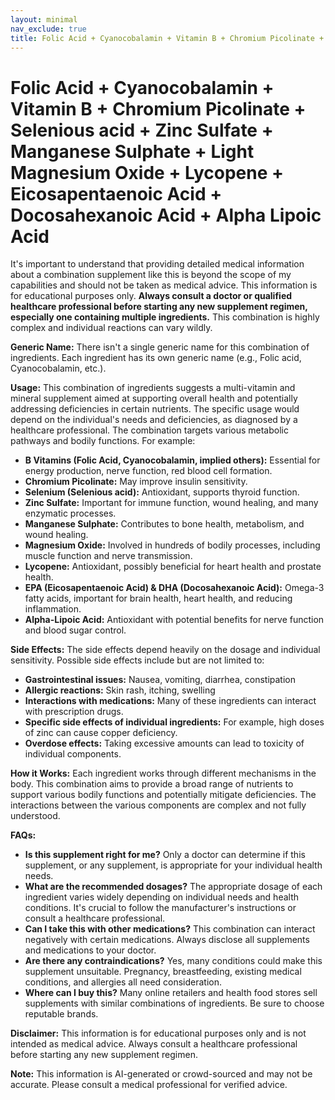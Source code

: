 ```yaml
---
layout: minimal
nav_exclude: true
title: Folic Acid + Cyanocobalamin + Vitamin B + Chromium Picolinate + Selenious acid + Zinc Sulfate + Manganese Sulphate + Light Magnesium Oxide + Lycopene + Eicosapentaenoic Acid + Docosahexanoic Acid + Alpha Lipoic Acid
---
```


# Folic Acid + Cyanocobalamin + Vitamin B + Chromium Picolinate + Selenious acid + Zinc Sulfate + Manganese Sulphate + Light Magnesium Oxide + Lycopene + Eicosapentaenoic Acid + Docosahexanoic Acid + Alpha Lipoic Acid

It's important to understand that providing detailed medical information about a combination supplement like this is beyond the scope of my capabilities and should not be taken as medical advice.  This information is for educational purposes only.  **Always consult a doctor or qualified healthcare professional before starting any new supplement regimen, especially one containing multiple ingredients.**  This combination is highly complex and individual reactions can vary wildly.


**Generic Name:**  There isn't a single generic name for this combination of ingredients.  Each ingredient has its own generic name (e.g., Folic acid, Cyanocobalamin, etc.).


**Usage:** This combination of ingredients suggests a multi-vitamin and mineral supplement aimed at supporting overall health and potentially addressing deficiencies in certain nutrients. The specific usage would depend on the individual's needs and deficiencies, as diagnosed by a healthcare professional.  The combination targets various metabolic pathways and bodily functions.  For example:

* **B Vitamins (Folic Acid, Cyanocobalamin, implied others):** Essential for energy production, nerve function, red blood cell formation.
* **Chromium Picolinate:** May improve insulin sensitivity.
* **Selenium (Selenious acid):** Antioxidant, supports thyroid function.
* **Zinc Sulfate:** Important for immune function, wound healing, and many enzymatic processes.
* **Manganese Sulphate:**  Contributes to bone health, metabolism, and wound healing.
* **Magnesium Oxide:** Involved in hundreds of bodily processes, including muscle function and nerve transmission.
* **Lycopene:** Antioxidant, possibly beneficial for heart health and prostate health.
* **EPA (Eicosapentaenoic Acid) & DHA (Docosahexanoic Acid):** Omega-3 fatty acids, important for brain health, heart health, and reducing inflammation.
* **Alpha-Lipoic Acid:** Antioxidant with potential benefits for nerve function and blood sugar control.


**Side Effects:**  The side effects depend heavily on the dosage and individual sensitivity.  Possible side effects include but are not limited to:

* **Gastrointestinal issues:** Nausea, vomiting, diarrhea, constipation
* **Allergic reactions:** Skin rash, itching, swelling
* **Interactions with medications:**  Many of these ingredients can interact with prescription drugs.
* **Specific side effects of individual ingredients:**  For example, high doses of zinc can cause copper deficiency.
* **Overdose effects:**  Taking excessive amounts can lead to toxicity of individual components.


**How it Works:** Each ingredient works through different mechanisms in the body.  This combination aims to provide a broad range of nutrients to support various bodily functions and potentially mitigate deficiencies.  The interactions between the various components are complex and not fully understood.


**FAQs:**

* **Is this supplement right for me?** Only a doctor can determine if this supplement, or any supplement, is appropriate for your individual health needs.
* **What are the recommended dosages?** The appropriate dosage of each ingredient varies widely depending on individual needs and health conditions.  It's crucial to follow the manufacturer's instructions or consult a healthcare professional.
* **Can I take this with other medications?**  This combination can interact negatively with certain medications.  Always disclose all supplements and medications to your doctor.
* **Are there any contraindications?**  Yes, many conditions could make this supplement unsuitable.  Pregnancy, breastfeeding, existing medical conditions, and allergies all need consideration.
* **Where can I buy this?**  Many online retailers and health food stores sell supplements with similar combinations of ingredients.  Be sure to choose reputable brands.



**Disclaimer:** This information is for educational purposes only and is not intended as medical advice. Always consult a healthcare professional before starting any new supplement regimen.


**Note:** This information is AI-generated or crowd-sourced and may not be accurate. Please consult a medical professional for verified advice.